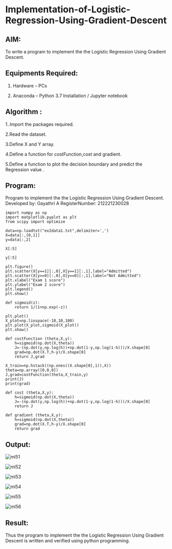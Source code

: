 # Implementation-of-Logistic-Regression-Using-Gradient-Descent

## AIM:
To write a program to implement the the Logistic Regression Using Gradient Descent.

## Equipments Required:

1. Hardware – PCs

2. Anaconda – Python 3.7 Installation / Jupyter notebook

## Algorithm :

1..Import the packages required.

2.Read the dataset.

3.Define X and Y array.

4.Define a function for costFunction,cost and gradient.

5.Define a function to plot the decision boundary and predict the Regression value .


## Program:

Program to implement the the Logistic Regression Using Gradient Descent.
Developed by: Gayathri A
RegisterNumber:  212221230028

```
import numpy as np
import matplotlib.pyplot as plt
from scipy import optimize

data=np.loadtxt("ex2data1.txt",delimiter=',')
X=data[:,[0,1]]
y=data[:,2]

X[:5]

y[:5]

plt.figure()
plt.scatter(X[y==1][:,0],X[y==1][:,1],label="Admitted")
plt.scatter(X[y==0][:,0],X[y==0][:,1],label="Not Admitted")
plt.xlabel("Exam 1 score")
plt.ylabel("Exam 2 score")
plt.legend()
plt.show()

def sigmoid(z):
    return 1/(1+np.exp(-z))

plt.plot()
X_plot=np.linspace(-10,10,100)
plt.plot(X_plot,sigmoid(X_plot))
plt.show()

def costFunction (theta,X,y):
    h=sigmoid(np.dot(X,theta))
    J=-(np.dot(y,np.log(h))+np.dot(1-y,np.log(1-h)))/X.shape[0]
    grad=np.dot(X.T,h-y)/X.shape[0]
    return J,grad

X_train=np.hstack((np.ones((X.shape[0],1)),X))
theta=np.array([0,0,0])
J,grad=costFunction(theta,X_train,y)
print(J)
print(grad)

def cost (theta,X,y):
    h=sigmoid(np.dot(X,theta))
    J=-(np.dot(y,np.log(h))+np.dot(1-y,np.log(1-h)))/X.shape[0]
    return J

def gradient (theta,X,y):
    h=sigmoid(np.dot(X,theta))
    grad=np.dot(X.T,h-y)/X.shape[0]
    return grad
```

## Output:

![ml51](https://user-images.githubusercontent.com/94154854/204433496-2ad30ef7-5d17-4f04-8145-ef23ad6dd876.png)

![ml52](https://user-images.githubusercontent.com/94154854/204433522-80070626-d4a8-448a-bac8-2c9c6d9d1a82.png)

![ml53](https://user-images.githubusercontent.com/94154854/204433538-e76c7ffb-6474-4b02-8963-946b205e8bcc.png)

![ml54](https://user-images.githubusercontent.com/94154854/204433557-ed112f7d-c2f3-4ad9-90e3-2c3243210314.png)

![ml55](https://user-images.githubusercontent.com/94154854/204433603-608ca88a-bbdb-4035-9cc3-49e2b44c2cb7.png)

![ml56](https://user-images.githubusercontent.com/94154854/204433618-8510068b-b331-44f1-915d-990303847cd9.png)


## Result:
Thus the program to implement the the Logistic Regression Using Gradient Descent is written and verified using python programming.

